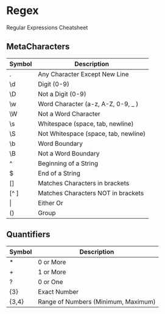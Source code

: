 # Regex

Regular Expressions Cheatsheet

## MetaCharacters

| Symbol        | Description                           |
| -----------   | -----------                           |
| .             | Any Character Except New Line         |
| \d            | Digit (0-9)                           |
| \D            | Not a Digit (0-9)                     |
| \w            | Word Character (a-z, A-Z, 0-9, _ )    |
| \W            | Not a Word Character                  |
| \s            | Whitespace (space, tab, newline)      |
| \S            | Not Whitespace (space, tab, newline)  |
| \b            | Word Boundary                         |
| \B            | Not a Word Boundary                   |
| ^             | Beginning of a String                 |
| $             | End of a String                       |
| []            | Matches Characters in brackets        |
| [^ ]          | Matches Characters NOT in brackets    |
| \|            | Either Or                             |
| ()            | Group                                 |

## Quantifiers

| Symbol        | Description                           |
| -----------   | -----------                           |
| *             | 0 or More                             |
| +             | 1 or More                             |
| ?             | 0 or One                              |
| {3}           | Exact Number                          |
| {3,4}         | Range of Numbers (Minimum, Maximum)   |
